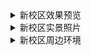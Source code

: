 <details>
  <summary>新校区效果预览</summary>

*   ![高空俯视渲染图](https://github.com/user-attachments/assets/83937a44-f07d-4563-851a-2c7a72354f67)
*   ![未知](https://github.com/user-attachments/assets/f44002aa-29de-48ca-8502-0718c89b1408)
*   ![图书馆效果图](https://github.com/user-attachments/assets/80b21784-1e17-4018-90ad-e94aa4e3ed3b)
*   ![教学楼效果图](https://github.com/user-attachments/assets/b905a497-301a-4c8e-9b8e-69d3930b5f85)
*   ![全景渲染图](https://github.com/user-attachments/assets/89865706-e63f-40cc-a63a-dc5cc7e907c5)
*   ![新建工程简介宣传单](https://github.com/user-attachments/assets/7a8b1028-3153-4aa0-b3fc-bb35cbd5a4c6)
*   ![湖州学院新校区规划图](https://github.com/user-attachments/assets/7a61fc84-b68a-4317-b1c8-499870e3ce71)

</details>

<details>
  <summary>新校区实景照片</summary>

*   ![新校区楼号及建筑物名称列表](https://github.com/user-attachments/assets/ea5c9b65-6f27-4b3d-a6b1-f045a2e2917a)
*   ![image](https://github.com/user-attachments/assets/ede35964-6343-46be-8180-cd46b906bde4)
*   ![image](https://github.com/user-attachments/assets/9fc69e24-d0fc-4937-98e2-954760205113)
*   ![image](https://github.com/user-attachments/assets/c9b769bd-290c-4346-8ee3-51d22148d8b2)
*   ![image](https://github.com/user-attachments/assets/9dbb356c-b978-4841-a4b9-f40664cb6d69)
*   ![image](https://github.com/user-attachments/assets/2b393dc5-d70e-498e-b94b-5cd1c70a9b1f)
*   ![image](https://github.com/user-attachments/assets/3024f57d-a5e0-47ef-b029-43cd9049ea19)
*   ![食堂](https://github.com/user-attachments/assets/2501cf61-bc59-4c20-8ca4-5c5881bc702f)
*   ![image](https://github.com/user-attachments/assets/bc77ff31-6844-4361-98ca-b3d066d935af)
*   ![图书馆内部](https://github.com/user-attachments/assets/ed3191b5-0ddd-4796-bba8-cfa56f043e53)
*   ![图书馆](https://github.com/user-attachments/assets/418db2a2-977b-4fbc-94cd-5e0d4a19928d)
*   ![图书馆](https://github.com/user-attachments/assets/ce1957dd-b07c-4570-8ed9-240d6a36e689)
*   ![图书馆](https://github.com/user-attachments/assets/b4d19cb5-d84d-4413-98a2-e3ac74f1f580)
*   ![施工进行时](https://github.com/user-attachments/assets/a278c26f-de55-4c7f-82c1-8b063b5c392f)
*   ![image](https://github.com/user-attachments/assets/640c07b7-5d57-41c2-a05b-27ae8379b03a)
*   ![image](https://github.com/user-attachments/assets/2dd794de-39bc-4126-b334-5562aa59ec65)
*   ![image](https://github.com/user-attachments/assets/c0b431b0-e0f0-4164-8258-cec8493d1945)
*   ![教学楼](https://github.com/user-attachments/assets/609a16de-fbfc-42d9-a802-18224c61177f)
*   ![image](https://github.com/user-attachments/assets/2e4e24b9-cccb-4c01-a2a3-0f198faa0ffe)
*   ![image](https://github.com/user-attachments/assets/1229958e-3820-4f59-b2af-1594f4bd28a2)
*   ![image](https://github.com/user-attachments/assets/30956bd5-6059-48fc-b67e-cf79a49cfb69)
*   ![image](https://github.com/user-attachments/assets/3a0d2a96-638f-4733-a6d6-5a44cf513757)
*   ![夕阳下的工人](https://github.com/user-attachments/assets/adcab666-cc73-4aab-ad38-7eed4f5d46a4)
*   ![未知](https://github.com/user-attachments/assets/a04550c1-49ed-4211-866b-55afa68cd0dd)
*   ![未知](https://github.com/user-attachments/assets/84336d9e-494d-408f-aaec-900888895030)
*   ![image](https://github.com/user-attachments/assets/935149aa-4f60-4835-b968-b336a32d5a71)
*   ![image](https://github.com/user-attachments/assets/68ff529b-cd73-4ac9-a59b-bf3259bec0c1)
*   ![操场](https://github.com/user-attachments/assets/f1fab9f9-a58d-485b-b0c8-bc9232a43e59)
*   ![操场](https://github.com/user-attachments/assets/80f9d26c-52dc-4b89-8f57-2652ab7370f8)
*   ![image](https://github.com/user-attachments/assets/cd44203d-d711-45cd-8983-e7a357f060df)
*   ![image](https://github.com/user-attachments/assets/5c42e6d1-5959-41f1-8acf-aeb4f31b7f66)
*   ![楼梯间](https://github.com/user-attachments/assets/3349d174-140a-4f3a-a8b4-d9e8d8e6f357)
*   ![PixPin_2025-03-17_02-14-21](https://github.com/user-attachments/assets/7830aa27-53f3-4fa0-bf5a-43667615f844)
*   ![湖州学院井盖](https://github.com/user-attachments/assets/47ce1ac4-2578-4e6e-baf1-e26731c739e1)


</details>

<details>
  <summary>新校区周边环境</summary>

*   ![江南风景](https://github.com/user-attachments/assets/2c0fa138-5c78-46f5-9127-c396af2ec047)
*   ![创业大桥](https://github.com/user-attachments/assets/a53ad384-55e2-4d61-a1fb-07fef694865d)
*   ![“中国节能·太湖首座”是位于浙江省湖州市科技新城核心区域的地标性建筑项目](https://github.com/user-attachments/assets/724b84f0-2bf5-4104-aac6-9ba1670ec82b)
*   ![中国节能·太湖首座](https://github.com/user-attachments/assets/2bbda9ca-4bfb-4cec-80fd-c9d08ba78c08)
*   ![中国节能·太湖首座](https://github.com/user-attachments/assets/5559fb39-372c-47ee-8cc4-e25eb74f679a)
*   ![乡村](https://github.com/user-attachments/assets/c85560b2-3bab-4a15-a602-b9383ccefe17)


</details>
